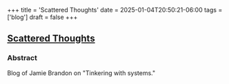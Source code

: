 +++
title = 'Scattered Thoughts'
date = 2025-01-04T20:50:21-06:00
tags = ['blog']
draft = false
+++

## [Scattered Thoughts](https://www.scattered-thoughts.net/)

### Abstract

Blog of Jamie Brandon on "Tinkering with systems."
